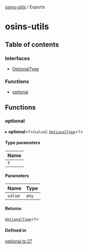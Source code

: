 [osins-utils](README.md) / Exports

# osins-utils

## Table of contents

### Interfaces

- [OptionalType](interfaces/OptionalType.md)

### Functions

- [optional](modules.md#optional)

## Functions

### optional

▸ **optional**<`T`\>(`value`): [`OptionalType`](interfaces/OptionalType.md)<`T`\>

#### Type parameters

| Name |
| :------ |
| `T` |

#### Parameters

| Name | Type |
| :------ | :------ |
| `value` | `any` |

#### Returns

[`OptionalType`](interfaces/OptionalType.md)<`T`\>

#### Defined in

[optional.ts:27](https://github.com/osins/osins-utils/blob/a55731a/src/optional.ts#L27)

